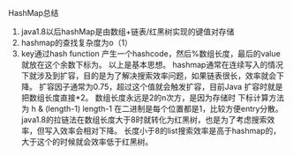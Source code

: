HashMap总结
1. java1.8以后hashMap是由数组+链表/红黑树实现的键值对存储
2. hashmap的查找复杂度为o（1）
3. key通过hash function 产生一个hashcode，然后%数组长度，最后的value就放在这个余数下标为。
以上是基本思想。
hashmap通常在连续写入的情况下就涉及到扩容，目的是为了解决搜索效率问题，如果链表很长，效率就会下降。
扩容因子通常为0.75，超过这个值就会触发扩容，目前Java 扩容时就是把数组长度直接*2。
数组长度永远是2的n次方，是因为存储时 下标计算方法为 h & (length-1) length-1 在二进制是每个位置都是1，比较方便entry分散。
java1.8的拉链法在数组长度大于8时就转化为红黑树，也是为了考虑搜索效率，但写入效率会相对下降。
长度小于8的list搜索效率是高于hashmap的，大于这个的时候就会效率低于红黑树。
